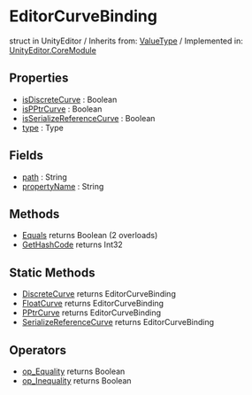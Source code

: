 # EditorCurveBinding
struct in UnityEditor
 / Inherits from: <a href="https://docs.unity3d.com/6000.2/Documentation/ScriptReference/ValueType.html">ValueType</a> / Implemented in: <a href="https://docs.unity3d.com/6000.2/Documentation/ScriptReference/UnityEditor.CoreModule.html">UnityEditor.CoreModule</a>

## Properties
- <a href="https://docs.unity3d.com/6000.2/Documentation/ScriptReference/EditorCurveBinding-isDiscreteCurve.html">isDiscreteCurve</a> : Boolean
- <a href="https://docs.unity3d.com/6000.2/Documentation/ScriptReference/EditorCurveBinding-isPPtrCurve.html">isPPtrCurve</a> : Boolean
- <a href="https://docs.unity3d.com/6000.2/Documentation/ScriptReference/EditorCurveBinding-isSerializeReferenceCurve.html">isSerializeReferenceCurve</a> : Boolean
- <a href="https://docs.unity3d.com/6000.2/Documentation/ScriptReference/EditorCurveBinding-type.html">type</a> : Type

## Fields
- <a href="https://docs.unity3d.com/6000.2/Documentation/ScriptReference/EditorCurveBinding-path.html">path</a> : String
- <a href="https://docs.unity3d.com/6000.2/Documentation/ScriptReference/EditorCurveBinding-propertyName.html">propertyName</a> : String

## Methods
- <a href="https://docs.unity3d.com/6000.2/Documentation/ScriptReference/EditorCurveBinding.Equals.html">Equals</a> returns Boolean (2 overloads)
- <a href="https://docs.unity3d.com/6000.2/Documentation/ScriptReference/EditorCurveBinding.GetHashCode.html">GetHashCode</a> returns Int32

## Static Methods
- <a href="https://docs.unity3d.com/6000.2/Documentation/ScriptReference/EditorCurveBinding.DiscreteCurve.html">DiscreteCurve</a> returns EditorCurveBinding
- <a href="https://docs.unity3d.com/6000.2/Documentation/ScriptReference/EditorCurveBinding.FloatCurve.html">FloatCurve</a> returns EditorCurveBinding
- <a href="https://docs.unity3d.com/6000.2/Documentation/ScriptReference/EditorCurveBinding.PPtrCurve.html">PPtrCurve</a> returns EditorCurveBinding
- <a href="https://docs.unity3d.com/6000.2/Documentation/ScriptReference/EditorCurveBinding.SerializeReferenceCurve.html">SerializeReferenceCurve</a> returns EditorCurveBinding

## Operators
- <a href="https://docs.unity3d.com/6000.2/Documentation/ScriptReference/EditorCurveBinding.op_Equality.html">op_Equality</a> returns Boolean
- <a href="https://docs.unity3d.com/6000.2/Documentation/ScriptReference/EditorCurveBinding.op_Inequality.html">op_Inequality</a> returns Boolean
